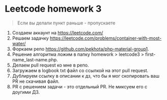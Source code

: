# Leetcode homework 3

> Если вы делали пункт раньше - пропускаете

1. Создаем аккаунт на https://leetcode.com/
2. Решаем задачку https://leetcode.com/problems/container-with-most-water/
3. Форкаем репо https://github.com/pekhota/php-material-group1. 
4. Решение алгоритма ложим в папку homework > leetcode3 > first-name_last-name.php.
5. Делаем pull request ко мне в репо. 
6. Загружаем в logbook txt файл со ссылкой на этот pull request.
7. Дублируем ссылку в описании к дз, что бы я мог скопировать ваш PR не скачивая файл.
8. PR с решением задачи - это отдельный PR. Не миксуем его с доугими ДЗ.
